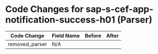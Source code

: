 # Code Changes for sap-s-cef-app-notification-success-h01 (Parser)

| Code Change | Field Name | Before | After |
|-------------|------------|--------|-------|
| removed_parser | N/A |  |  |